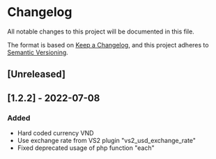 # Changelog
All notable changes to this project will be documented in this file.

The format is based on [Keep a Changelog](https://keepachangelog.com/en/1.0.0/),
and this project adheres to [Semantic Versioning](https://semver.org/spec/v2.0.0.html).

## [Unreleased]

## [1.2.2] - 2022-07-08
### Added
- Hard coded currency VND
- Use exchange rate from VS2 plugin "vs2_usd_exchange_rate"
- Fixed deprecated usage of php function "each"
